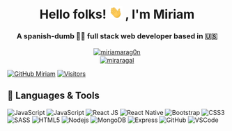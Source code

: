 
<h1 align="center">Hello folks! <img src="https://github.com/Miraragal/-Miriam-README.md/blob/main/wave.gif" width="30px"> , I'm Miriam</h1>


 <h3 align="center">A spanish-dumb 💃🏻 full stack web developer based in 🇺🇸</h3>
 <p align="center">
<a href=https://www.linkedin.com/in/miriamarag0n/ target="blank"><img align="center" src=https://cdn.jsdelivr.net/npm/simple-icons@3.0.1/icons/linkedin.svg alt="miriamarag0n" height="20" width="20" /></a> <br />
 <a href=mailto:miraragal@gmail.comn target="blank"><img align="center" src=https://cdn.jsdelivr.net/npm/simple-icons@3.0.1/icons/gmail.svg alt="miraragal" height="20" width="20" /></a>
</p>


[![GitHub Miriam](https://img.shields.io/github/followers/Miraragal?label=follow&style=social)](https://github.com/Miraragal)
[![Visitors](https://komarev.com/ghpvc/?username=Miraragal)](https://github.com/Miraragal)

## 🔧 Languages & Tools
![JavaScript](https://img.shields.io/badge/-JavaScript-black?style=flat-square&logo=javascript)
![JavaScript](https://img.shields.io/badge/-JavaScript-black?style=flat-square&logo=javascript)
![React JS](https://img.shields.io/badge/-ReactJS-black?style=flat-square&logo=react)
![React Native](https://img.shields.io/badge/-ReactNative-black?style=flat-square&logo=react)
![Bootstrap](https://img.shields.io/badge/-Bootstrap-563D7C?style=flat-square&logo=bootstrap)
![CSS3](https://img.shields.io/badge/-CSS3-1572B6?style=flat-square&logo=css3)
![SASS](https://img.shields.io/badge/-SASS-1572B6?style=flat-square&logo=sass)
![HTML5](https://img.shields.io/badge/-HTML5-E34F26?style=flat-square&logo=html5&logoColor=white)
![Nodejs](https://img.shields.io/badge/-NodeJS-black?style=flat-square&logo=Node.js)
![MongoDB](https://img.shields.io/badge/-MongoDB-black?style=flat-square&logo=mongodb)
![Express](https://img.shields.io/badge/-Express-black?style=flat-square&logo=express)
![GitHub](https://img.shields.io/badge/-GitHub-181717?style=flat-square&logo=github)
![VSCode](https://img.shields.io/badge/-VS_Code-007ACC?style=flat-square&logo=visual-studio-code)







